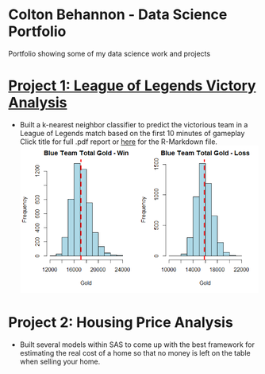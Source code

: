 # Colton Behannon - Data Science Portfolio
Portfolio showing some of my data science work and projects

# [Project 1: League of Legends Victory Analysis](https://github.com/coltonbehannon/LOL-Victory-Analysis/blob/main/LeagueofLegends_Victory_Analysis.pdf)
* Built a k-nearest neighbor classifier to predict the victorious team in a League of Legends match based on the first 10 minutes of gameplay
Click title for full .pdf report or [here](https://github.com/coltonbehannon/LOL-Victory-Analysis/blob/main/LeagueOfLegends_VictoryPredictions.Rmd) for the R-Markdown file.
![](images/LOL_BlueTeamGold.png)

# Project 2: Housing Price Analysis
* Built several models within SAS to come up with the best framework for estimating the real cost of a home so that no money is left on the table when selling your home.
